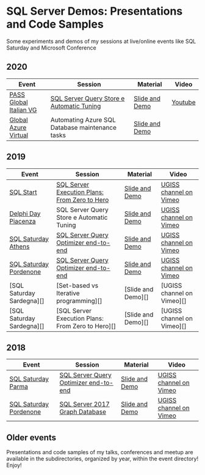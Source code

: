 # SQL Server Demos: Presentations and Code Samples

Some experiments and demos of my sessions at live/online events like SQL Saturday and Microsoft Conference

2020
---------------------------

| Event | Session | Material | Video |
| ------ | ------ | ------ | ------ |
| [PASS Global Italian VG][LinkPASSGIVG] | [SQL Server Query Store e Automatic Tuning][LinkMaterialPASSGIVGQueryStore] | [Slide and Demo][LinkMaterialPASSGIVGQueryStore] | [Youtube][LinkVideoPASSGIVGQueryStore]
| [Global Azure Virtual][LinkGlobalAzure2020] | Automating Azure SQL Database maintenance tasks | [Slide and Demo][LinkMaterialGlobalAzure2020] | 


  [LinkPASSGIVG]: <https://globalitalian.pass.org/>
  [LinkMaterialPASSGIVGQueryStore]: <https://globalitalian.pass.org/MeetingDetails.aspx?EventID=14898>
  [LinkVideoPASSGIVGQueryStore]: <https://youtu.be/8O-zociPPfU>


  [LinkGlobalAzure2020]: <https://cloudgen.it/global-azure/>
  [LinkMaterialGlobalAzure2020]: <https://github.com/segovoni/sql-server-demos/tree/master/globalazure/2020/automating-azure-sql-database-maintenance-tasks>

2019
---------------------------

| Event | Session | Material | Video |
| ------ | ------ | ------ | ------ |
| [SQL Start][LinkSQLStart2019] | [SQL Server Execution Plans: From Zero to Hero][LinkSessionSQLStart2019] | [Slide and Demo][LinkMaterialSQLStart2019] | [UGISS channel on Vimeo][LinkVideoSQLStart2019]
| [Delphi Day Piacenza][LinkDelphiDayPiacenza2019] | SQL Server Query Store e Automatic Tuning | [Slide and Demo][LinkMaterialDelphiDayPiacenza2019] | [UGISS channel on Vimeo][LinkVideoDelphiDayPiacenza2019]
| [SQL Saturday Athens][LinkSQLSaturdayAthens2019] | [SQL Server Query Optimizer end-to-end][LinkSessionSQLSaturdayAthens2019] | [Slide and Demo][LinkMaterialSQLSaturdayAthens2019] | [UGISS channel on Vimeo][LinkVideoSQLSaturdayAthens2019]
| [SQL Saturday Pordenone][LinkSQLSaturdayPordenone2019] | [SQL Server Query Optimizer end-to-end][LinkSessionSQLSaturdayPordenone2019] | [Slide and Demo][LinkMaterialSQLSaturdayPordenone2019] | [UGISS channel on Vimeo][LinkVideoSQLSaturdayPordenone2019]
| [SQL Saturday Sardegna][] | [Set-based vs Iterative programming][] | [Slide and Demo][] | [UGISS channel on Vimeo][]
| [SQL Saturday Sardegna][] | [SQL Server Execution Plans: From Zero to Hero][] | [Slide and Demo][] | [UGISS channel on Vimeo][]


  [LinkSQLStart2019]: <https://www.sqlstart.it/2019>
  [LinkSessionSQLStart2019]: <https://www.sqlstart.it/2019/Speakers/Sergio-Govoni>
  [LinkMaterialSQLStart2019]: <https://github.com/segovoni/sql-server-demos/tree/master/sqlstart/2019/sql-server-execution-plans-from-zero-to-hero>
  [LinkVideoSQLStart2019]: <https://vimeo.com/329619454>
  
  [LinkDelphiDayPiacenza2019]: <https://www.delphiday.it/2019/conferenza.html>
  [LinkMaterialDelphiDayPiacenza2019]: <https://github.com/segovoni/sql-server-demos/tree/master/delphiday/2019/sql-server-query-store-and-automatic-tuning>
  [LinkVideoDelphiDayPiacenza2019]: <https://vimeo.com/347910945>
  
  [LinkSQLSaturdayAthens2019]: <https://www.sqlsaturday.com/858/EventHome.aspx>
  [LinkSessionSQLSaturdayAthens2019]: <https://www.sqlsaturday.com/858/Sessions/Details.aspx?sid=90801>
  [LinkMaterialSQLSaturdayAthens2019]: <https://github.com/segovoni/sql-server-demos/tree/master/sqlsaturday/2019/sqlsat858-athens/sql-server-query-optimizer-end-to-end>
  [LinkVideoSQLSaturdayAthens2019]: <https://vimeo.com/343320799>
  
  [LinkSQLSaturdayPordenone2019]: <https://www.sqlsaturday.com/829/EventHome.aspx>
  [LinkSessionSQLSaturdayPordenone2019]: <https://www.sqlsaturday.com/829/Sessions/Details.aspx?sid=88183>
  [LinkMaterialSQLSaturdayPordenone2019]: <https://github.com/segovoni/sql-server-demos/tree/master/sqlsaturday/2019/sqlsat829-pordenone/sql-server-query-optimizer-end-to-end>
  [LinkVideoSQLSaturdayPordenone2019]: <https://vimeo.com/showcase/5799022/video/320949129>


2018
---------------------------

| Event | Session | Material | Video |
| ------ | ------ | ------ | ------ |
| [SQL Saturday Parma][LinkSQLSaturdayParma2018] | [SQL Server Query Optimizer end-to-end][LinkSessionSQLSaturdayParma2018] | [Slide and Demo][LinkMaterialSQLSaturdayParma2018] | [UGISS channel on Vimeo][LinkVideoSQLSaturdayParma2018]
| [SQL Saturday Pordenone][LinkSQLSaturdayPordenone2018] | [SQL Server 2017 Graph Database][LinkSessionSQLSaturdayPordenone2018] | [Slide and Demo][LinkMaterialSQLSaturdayPordenone2018] | [UGISS channel on Vimeo][LinkVideoSQLSaturdayPordenone2018]

  [LinkSQLSaturdayParma2018]: <https://www.sqlsaturday.com/777/EventHome.aspx>
  [LinkSessionSQLSaturdayParma2018]: <https://www.sqlsaturday.com/777/Sessions/Details.aspx?sid=79997>
  [LinkMaterialSQLSaturdayParma2018]: <https://github.com/segovoni/sql-server-demos/tree/master/sqlsaturday/2018/sqlsat777-parma/sql-server-query-optimizer-end-to-end>
  [LinkVideoSQLSaturdayParma2018]: <https://vimeo.com/showcase/5597664/video/304150423>
  
  [LinkSQLSaturdayPordenone2018]: <https://www.sqlsaturday.com/707/EventHome.aspx>
  [LinkSessionSQLSaturdayPordenone2018]: <http://www.sqlsaturday.com/707/Sessions/Details.aspx?sid=70265>
  [LinkMaterialSQLSaturdayPordenone2018]: <https://github.com/segovoni/sql-server-demos/tree/master/sqlsaturday/2018/sqlsat707-pordenone/sql-server-2017-graph-database>
  [LinkVideoSQLSaturdayPordenone2018]: <https://vimeo.com/showcase/5010888/video/257668750>


Older events
---------------------------

Presentations and code samples of my talks, conferences and meetup are available in the subdirectories, organized by year, within the event directory! Enjoy!
